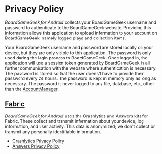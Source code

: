 Privacy Policy
==============

*BoardGameGeek for Android* collects your BoardGameGeek username and password to authenticate to the BoardGameGeek website.
Providing this information allows this application to upload information to your account on BoardGameGeek, namely logged plays and collection items.

Your BoardGameGeek username and password are stored locally on your device, but they are only visible to this application.
The password is only used during the login process to BoardGameGeek.
Once logged in, the application will use a session token generated by BoardGameGeek in all further communication with the website where authentication is necessary.
The password is stored so that the user doens't have to provide their password every 24 hours.
The password is kept in memory only as long as necessary.
The password is never logged to any file, database, etc., other than the [AccountManager](https://developer.android.com/reference/android/accounts/AccountManager.html).

[Fabric](https://fabric.io)
-----------
*BoardGameGeek for Android* uses the Crashlytics and Answers kits for Fabric.
These collect and transmit information about your device, log information, and user activity.
This data is anonymized; we don't collect or transmit any personally identifiable information.

* [Crashlytics Privacy Policy](http://try.crashlytics.com/terms/)
* [Answers Privacy Policy](https://answers.io/img/privacy.pdf)
